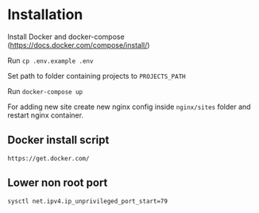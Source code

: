 # Installation
Install Docker and docker-compose (https://docs.docker.com/compose/install/)

Run `cp .env.example .env`

Set path to folder containing projects to `PROJECTS_PATH`

Run `docker-compose up`

For adding new site create new nginx config inside `nginx/sites` folder and restart nginx container.

## Docker install script
`https://get.docker.com/`

## Lower non root port
`sysctl net.ipv4.ip_unprivileged_port_start=79`